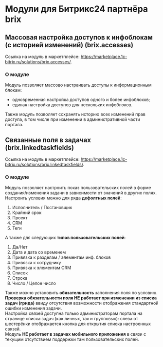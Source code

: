 # Модули для Битрикс24 партнёра brix

## Массовая настройка доступов к инфоблокам (с историей изменений) (brix.accesses)
Ссылка на модуль в маркетплейсе: https://marketplace.1c-bitrix.ru/solutions/brix.accesses/.  

### О модуле
Модуль позволяет массово настраивать доступы к информационным блокам:
- одновременная настройка доступов одного и более инфоблоков;
- единая настройка доступов для нескольких инфоблоков.

Также модуль позволяет сохранять историю всех изменений прав доступа, в том числе при изменении в административной части портала.

## Связанные поля в задачах (brix.linkedtaskfields)
Ссылка на модуль в маркетплейсе: https://marketplace.1c-bitrix.ru/solutions/brix.linkedtaskfields/.  

### О модуле
Модуль позволяет настроить показ пользовательских полей в форме создания/изменения задачи в зависимости от значений в других полях.  
Настроить условия можно для ряда **дефолтных полей**:
1. Исполнитель / Постановщик
2. Крайний срок
3. Проект
4. CRM
5. Теги

А также для следующих **типов пользовательских полей**:
1. Да/Нет
2. Дата и дата со временем
3. Привязка к разделам / элементам инф. блоков
4. Привязка к сотруднику
5. Привязка к элементам CRM
6. Список
7. Строка
8. Число / Целое число

Также можно установить **обязательность** заполнения поля по условию. **Проверка обязательности поля НЕ работает при изменении из списка задач (грида)** ввиду отсутствия возможности отображения стандартной ошибки изменения задачи.  
Настройка связей доступна только администраторам портала на странице списка задач (как личных, так и групповых): слева от шестерёнки отображается кнопка для открытия списка настроенных связей.  
Модуль **НЕ работает в задачах мобильного приложения** в связи с текущим отсутствием поддержки там пользовательских полей.
